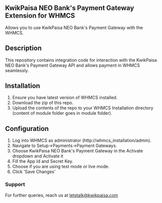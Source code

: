 ## KwikPaisa NEO Bank's Payment Gateway Extension for WHMCS

Allows you to use KwikPaisa NEO Bank's Payment Gateway with the WHMCS.

## Description

This repository contains integration code for interaction with the KwikPaisa NEO Bank's Payment Gateway API and allows payment in WHMCS seamlessly.

## Installation

1. Ensure you have latest version of WHMCS installed.
2. Download the zip of this repo.
3. Upload the contents of the repo to your WHMCS Installation directory (content of module folder goes in module folder).

## Configuration

1. Log into WHMCS as administrator (http://whmcs_installation/admin).
2. Navigate to Setup->Payments->Payment Gateways.
3. Choose KwikPaisa NEO Bank's Payment Gateway in the Activate dropdown and Activate it
4. Fill the App Id and Secret Key.
5. Choose if you are using test mode or live mode.
6. Click 'Save Changes'

### Support

For further queries, reach us at letstalk@kwikpaisa.com
